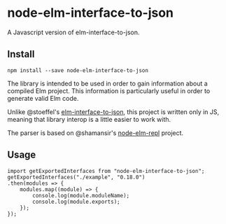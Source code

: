 # node-elm-interface-to-json

A Javascript version of elm-interface-to-json.

## Install

```
npm install --save node-elm-interface-to-json
```

The library is intended to be used in order to gain information about a compiled Elm project. 
This information is particularly useful in order to generate valid Elm code.

Unlike @stoeffel's [elm-interface-to-json](https://github.com/stoeffel/elm-interface-to-json/), this project is written only in JS, meaning that library interop is a little easier to work with.

The parser is based on @shamansir's [node-elm-repl](https://github.com/shamansir/node-elm-repl) project. 


## Usage

```
import getExportedInterfaces from "node-elm-interface-to-json";
getExportedInterfaces("./example", "0.18.0")
.then(modules => {
    modules.map((module) => {
        console.log(module.moduleName);
        console.log(module.exports);
    });
});

```